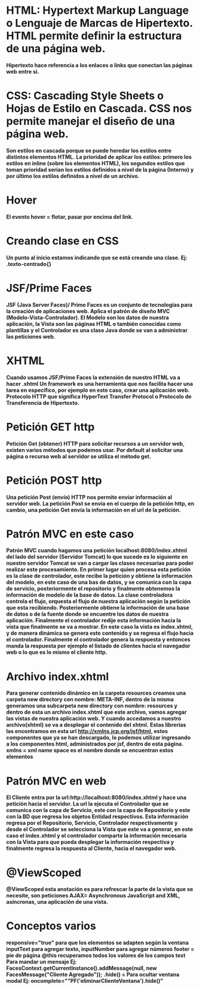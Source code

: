 # HTML: Hypertext Markup Language o Lenguaje de Marcas de Hipertexto. HTML permite definir la estructura de una página web.
**Hipertexto hace referencia a los enlaces o links que conectan las páginas web entre sí.**
# CSS: Cascading Style Sheets o Hojas de Estilo en Cascada. CSS nos permite manejar el diseño de una página web.
**Son estilos en cascada porque se puede heredar los estilos entre distintos elementos HTML.**
**La prioridad de aplicar los estilos: primero los estilos en inline (sobre los elementos HTML), los segundos estilos que toman prioridad serían los estilos definidos a nivel de la página (Interno) y por último los estilos definidos a nivel de un archivo.**
# Hover
**El evento hover = flotar, pasar por encima del link.**
# Creando clase en CSS
**Un punto al inicio estamos indicando que se está creando una clase. Ej: .texto-centrado{}**
# JSF/Prime Faces
**JSF (Java Server Faces)/ Prime Faces es un conjunto de tecnologías para la creación de aplicaciones web. Aplica el patrón de diseño MVC (Modelo-Vista-Controlador). El Modelo son los datos de nuestra aplicación, la Vista  son las páginas HTML o también conocidas como plantillas y el Controlador es  una clase Java donde se van a administrar las peticiones web.**
# XHTML
**Cuando usamos JSF/Prime Faces la extensión de nuestro HTML va a hacer .xhtml**
**Un framework es una herramienta que nos facilita hacer una tarea en específico, por ejemplo en este caso, crear una aplicación web.**
**Protocolo HTTP que significa HyperText Transfer Protocol o Protocolo de Transferencia de Hipertexto.**
# Petición GET http
**Petición Get (obtener) HTTP para solicitar recursos a un servidor web, existen varios métodos que podemos usar. Por default al solicitar una página o recurso web al servidor se utiliza el método get.**
# Petición POST http
**Una petición Post (envío) HTTP nos permite enviar información al servidor web. La petición Post se envía en el cuerpo de la petición http, en cambio, una petición Get envía la información en el url de la petición.**
# Patrón MVC en este caso
**Patrón MVC cuando hagamos una petición localhost:8080/index.xhtml del lado del servidor (Servidor Tomcat) lo que sucede es lo siguiente en nuestro servidor Tomcat se van a cargar las clases necesarias para poder realizar este procesamiento. En primer lugar quien procesa esta petición  es la clase de controlador, este recibe la petición y obtiene la información del modelo, en este caso de una bas de datos, y se comunica con la capa de servicio, posteriormente el repositorio y finalmente obtenemos la información de modelo de la base de datos. La clase controladora controla el flujo, orquesta el flujo de nuestra aplicación según la petición que esta recibiendo. Posteriormente obtiene la información de una base de datos o de la fuente donde se encuentre los datos de nuestra aplicación. Finalmente el controlador redije esta información hacia la vista que finalmente se va a mostrar. En este caso la vista es index.xhtml, y de manera dinámica se genera este contenido y se regresa el flujo hacia el controlador. Finalmente el controlador genera la respuesta y entonces manda la respuesta por ejemplo el listado de clientes hacia el navegador web o lo que es lo mismo el cliente http.**
# Archivo index.xhtml
**Para generar contenido dinámico en la carpeta resources creamos una carpeta new directory con nombre: META-INF, dentro de la misma generamos una subcarpeta new directory con nombre: resources y dentro de esta un archivo index.xhtml que este archivo, vamos agregar las vistas de nuestra aplicación web. Y cuando accedamos a nuestro archivo(xhtml) se va a desplegar el contenido del xhtml.**
**Estas librerías las encontramos en esta url http://xmlns.jcp.org/jsf/html, estos componentes que ya se han descargado, lo podemos utilizar ingresando a los componentes html, administrados por jsf, dentro de esta página.**
**xmlns = xml name space es el nombre donde se encuentran estos elementos**
# Patrón MVC en web
**El Cliente entra por la url:http://localhost:8080/index.xhtml y hace una petición hacia el servidor. La url la ejecuta el Controlador que se comunica con la capa de Servicio, este con la capa de Repositorio y este con la BD que regresa los objetos Entidad respectivos. Esta información regresa por el Repositorio, Servicio, Controlador respectivamente y desde el Controlador se selecciona la Vista que este va a generar, en este caso el index.xhtml y el controlador comparte la información necesaria con la Vista para que pueda desplegar la información respectiva y finalmente regresa la respuesta al Cliente, hacia el navegador web.**
# @ViewScoped
**@ViewScoped esta anotación es para refrescar la parte de la vista que se necesite, son peticiones AJAX= Asynchronous JavaScript and XML, asíncronas, una aplicación de una vista.**
# Conceptos varios
**responsive="true" para que los elementos se adapten según la ventana**
**inputText para agregar texto, inputNumber para agregar números**
**footer = pie de página**
**@this recuperamos todos los valores de los campos text**
**Para mandar un mensaje Ej: FacesContext.getCurrentInstance().addMessage(null,         new FacesMessage("Cliente Agregado"));**
**.hide() = Para ocultar ventana modal Ej: oncomplete=""PF('eliminarClienteVentana').hide()"**
